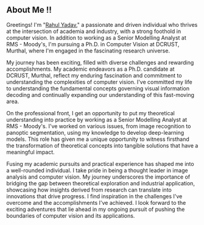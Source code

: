 ## About Me !! 

Greetings! I'm "[Rahul Yadav](https://www.linkedin.com/in/rahulyadav1711/)," a passionate and driven individual who thrives at the intersection of academia and industry, with a strong foothold in computer vision. In addition to working as a Senior Modelling Analyst at RMS - Moody's, I'm pursuing a Ph.D. in Computer Vision at DCRUST, Murthal, where I'm engaged in the fascinating research universe.



My journey has been exciting, filled with diverse challenges and rewarding accomplishments. My academic endeavors as a Ph.D. candidate at DCRUST, Murthal, reflect my enduring fascination and commitment to understanding the complexities of computer vision. I've committed my life to understanding the fundamental concepts governing visual information decoding and continually expanding our understanding of this fast-moving area.


On the professional front, I get an opportunity to put my theoretical understanding into practice by working as a Senior Modelling Analyst at RMS - Moody's. I've worked on various issues, from image recognition to panoptic segmentation, using my knowledge to develop deep-learning models. This role has given me a unique opportunity to witness firsthand the transformation of theoretical concepts into tangible solutions that have a meaningful impact.


Fusing my academic pursuits and practical experience has shaped me into a well-rounded individual. I take pride in being a thought leader in image analysis and computer vision. My journey underscores the importance of bridging the gap between theoretical exploration and industrial application, showcasing how insights derived from research can translate into innovations that drive progress.
I find inspiration in the challenges I've overcome and the accomplishments I've achieved. I look forward to the exciting adventures that lie ahead in my ongoing pursuit of pushing the boundaries of computer vision and its applications.